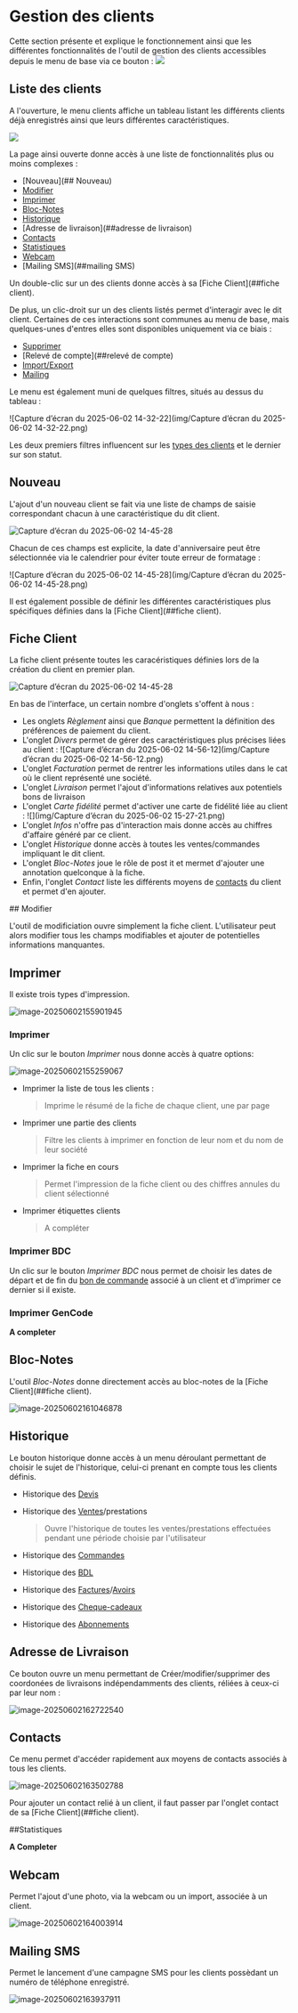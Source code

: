 # Gestion des clients

Cette section présente et explique le fonctionnement ainsi que les différentes fonctionnalités de l'outil de gestion des clients accessibles depuis le menu de base via ce bouton : ![](img/CaptureClient1.PNG)

## Liste des clients

A l'ouverture, le menu clients affiche un tableau listant les différents clients déjà enregistrés ainsi que leurs différentes caractéristiques.



![](img/CaptureClient2-1748866426556-1.PNG)

La page ainsi ouverte donne accès à une liste de fonctionnalités plus ou moins complexes :

- [Nouveau](## Nouveau)
- [Modifier](##Modifier)
- [Imprimer](##imprimer)
- [Bloc-Notes](##bloc-notes)
- [Historique](##historique)
- [Adresse de livraison](##adresse de livraison)
- [Contacts](##contacts)
- [Statistiques](##statistiques)
- [Webcam](##webcam)
- [Mailing SMS](##mailing SMS)

Un double-clic sur un des clients donne accès à sa [Fiche Client](##fiche client).

De plus, un clic-droit sur un des clients listés permet d'interagir avec le dit client. Certaines de ces interactions sont communes au menu de base, mais quelques-unes d'entres elles sont disponibles uniquement via ce biais :

- [Supprimer](##supprimer)
- [Relevé de compte](##relevé de compte)
- [Import/Export](##import/export)
- [Mailing](#mailing)

Le menu est également muni de quelques filtres, situés au dessus du tableau :

![Capture d’écran du 2025-06-02 14-32-22](img/Capture d’écran du 2025-06-02 14-32-22.png)

Les deux premiers filtres influencent sur les [types des clients](##Types) et le dernier sur son statut.

## Nouveau

L'ajout d'un nouveau client se fait via une liste de champs de saisie correspondant chacun à une caractéristique du dit client. 

![Capture d’écran du 2025-06-02 14-45-28](img/CaptureClient3.PNG)

Chacun de ces champs est explicite, la date d'anniversaire peut être sélectionnée via le calendrier pour éviter toute erreur de formatage :

![Capture d’écran du 2025-06-02 14-45-28](img/Capture d’écran du 2025-06-02 14-45-28.png)



Il est également possible de définir les différentes caractéristiques plus spécifiques définies dans la [Fiche Client](##fiche client).



## Fiche Client

La fiche client présente toutes les caracéristiques définies lors de la création du client en premier plan.

![Capture d’écran du 2025-06-02 14-45-28](img/CaptureClient5.PNG)



En bas de l'interface, un certain nombre d'onglets s'offent à nous : 

- Les onglets _Règlement_ ainsi que _Banque_ permettent la définition des préférences de paiement du client.
- L'onglet _Divers_ permet de gérer des caractéristiques plus précises liées au client : ![Capture d’écran du 2025-06-02 14-56-12](img/Capture d’écran du 2025-06-02 14-56-12.png)
- L'onglet _Facturation_ permet de rentrer les informations utiles dans le cat où le client représenté une société.
- L'onglet _Livraison_ permet l'ajout d'informations relatives aux potentiels bons de livraison
- L'onglet _Carte fidélité_ permet d'activer une carte de fidélité liée au client : ![](img/Capture d’écran du 2025-06-02 15-27-21.png)
- L'onglet _Infos_ n'offre pas d'interaction mais donne accès au chiffres d'affaire généré par ce client.
- L'onglet _Historique_ donne accès à toutes les ventes/commandes impliquant le dit client.
- L'onglet _Bloc-Notes_ joue le rôle de post it et mermet d'ajouter une annotation quelconque à la fiche.
- Enfin, l'onglet _Contact_ liste les différents moyens de [contacts](##contacts) du client et permet d'en ajouter.



## Modifier

L'outil de modificiation ouvre simplement la fiche client. L'utilisateur peut alors modifier tous les champs modifiables et ajouter de potentielles informations manquantes.

## Imprimer

Il existe trois types d'impression.

![image-20250602155901945](img/image-20250602155901945.png)

### Imprimer

Un clic sur le bouton _Imprimer_ nous donne accès à quatre options: 

![image-20250602155259067](img/image-20250602155259067.png)

- Imprimer la liste de tous les clients : 

  > Imprime le résumé de la fiche de chaque client, une par page

- Imprimer une partie des clients

  > Filtre les clients à imprimer en fonction de leur nom et du nom de leur société

- Imprimer la fiche en cours

  > Permet l'impression de la fiche client ou des chiffres annules du client sélectionné

- Imprimer étiquettes clients

  > A compléter



### Imprimer BDC

Un clic sur le bouton  _Imprimer BDC_ nous permet de choisir les dates de départ et de fin du [bon de commande]() associé à un client et d'imprimer ce dernier si il existe.



### Imprimer GenCode

**A completer**



## Bloc-Notes

L'outil _Bloc-Notes_ donne directement accès au bloc-notes de la [Fiche Client](##fiche client).

![image-20250602161046878](img/image-20250602161046878.png)



## Historique

Le bouton historique donne accès à un menu déroulant permettant de choisir le sujet de l'historique, celui-ci prenant en compte tous les clients définis.

- Historique des [Devis]()

- Historique des [Ventes]()/prestations

  > Ouvre l'historique de toutes les ventes/prestations effectuées pendant une période choisie par l'utilisateur

- Historique des [Commandes]()

- Historique des [BDL]()

- Historique des [Factures]()/[Avoirs]()

- Historique des [Cheque-cadeaux]()

- Historique des [Abonnements]()



## Adresse de Livraison

Ce bouton ouvre un menu permettant de Créer/modifier/supprimer des coordonées de livraisons indépendamments des clients, réliées à ceux-ci par leur nom :

![image-20250602162722540](img/image-20250602162722540.png)



## Contacts

Ce menu permet d'accéder rapidement aux moyens de contacts associés à tous les clients.

![image-20250602163502788](img/image-20250602163502788.png)

Pour ajouter un contact relié à un client, il faut passer par l'onglet contact de sa [Fiche Client](##fiche client).



##Statistiques

**A Completer**



## Webcam

Permet l'ajout d'une photo, via la webcam ou un import, associée à un client.

![image-20250602164003914](img/image-20250602164003914.png)



## Mailing SMS

Permet le lancement d'une campagne SMS pour les clients possèdant un numéro de téléphone enregistré.

![image-20250602163937911](img/image-20250602163937911.png)

 



















